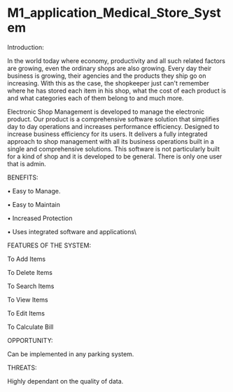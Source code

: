 # M1_application_Medical_Store_System

Introduction:

In the world today where economy, productivity and all such related factors are growing, even the ordinary shops are also growing. Every day their business is growing, their agencies and the products they ship go on increasing. With this as the case, the shopkeeper just can&#39;t remember where he has stored each item in his shop, what the cost of each product is and what categories each of them belong to and much more.

Electronic Shop Management is developed to manage the electronic product. Our product is a comprehensive software solution that simplifies day to day operations and increases performance efficiency. Designed to increase business efficiency for its users. It delivers a fully integrated approach to shop management with all its business operations built in a single and comprehensive solutions. This software is not particularly built for a kind of shop and it is developed to be general. There is only one user that is admin.

BENEFITS:

• Easy to Manage.

• Easy to Maintain

• Increased Protection

• Uses integrated software and applications\

FEATURES OF THE SYSTEM:

To Add Items

To Delete Items

To Search Items

To View Items

To Edit Items

To Calculate Bill

OPPORTUNITY:

Can be implemented in any parking system.

THREATS:

Highly dependant on the quality of data.
